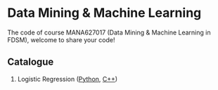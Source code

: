 # Data Mining & Machine Learning
The code of course MANA627017 (Data Mining & Machine Learning in FDSM), welcome to share your code!
## Catalogue
1. Logistic Regression ([Python](https://github.com/ArtificialIntelligenceBirdMan/Data-Mining-ML/tree/main/Logistic%20Regression/Python), [C++](https://github.com/ArtificialIntelligenceBirdMan/Data-Mining-ML/tree/main/Logistic%20Regression/C%2B%2B))
